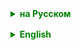 <details style="margin-top: 16px">
  <summary style="cursor: pointer; color: green;"><b>на Русском</b></summary>

## Интерфейс Map
Интерфейс `Map` в Java представляет собой структуру данных для хранения пар "ключ-значение". Каждый ключ в `Map` уникален, и каждому ключу соответствует ровно одно значение. `Map` не является наследником интерфейса `Collection`.

### Особенности интерфейса `Map`:

- **Не является коллекцией:** `Map` не наследуется от интерфейса `Collection` и поэтому имеет уникальный API, отличный от других коллекций.
- **Уникальные ключи:** Каждый ключ в `Map` должен быть уникальным, и попытка вставить дублирующийся ключ приведёт к замене старого значения новым.
- **Один `null` ключ:** Большинство реализаций `Map` (за исключением `Hashtable` и подобных) допускают использование `null` в качестве ключа, но только для одного элемента.
- **Множественные `null` значения:** `Map` может содержать несколько пар "ключ-значение", где значения являются `null`.

### Особенности использования интерфейса `Map`:

- **Доступ по ключу:** `Map` предоставляет быстрый доступ к значениям по ключам.
- **Изменяемость:** В отличие от коллекций, которые хранят отдельные элементы, `Map` позволяет изменять значения, связанные с конкретными ключами.
- **Порядок элементов:** `HashMap` не гарантирует порядок элементов, `LinkedHashMap` сохраняет порядок вставки или порядок доступа, `TreeMap` обеспечивает сортировку по ключам.
- **Подклассы и поведение:** Подклассы `Map`, такие как `TreeMap` и `ConcurrentHashMap`, предоставляют специальное поведение, например, упорядоченность или многопоточную поддержку.

### Основные методы интерфейса Map:

- `void clear()`: очищает карту.
- `boolean containsKey(Object key)`: возвращает `true`, если карта содержит указанный ключ.
- `boolean containsValue(Object value)`: возвращает `true`, если карта содержит одно или несколько значений.
- `Set<Map.Entry<K,V>> entrySet()`: возвращает `Set` представлений всех пар "ключ-значение" карты.
- `boolean equals(Object o)`: сравнивает указанный объект с картой на равенство.
- `V get(Object key)`: возвращает значение, соответствующее указанному ключу, или `null`, если такого ключа нет.
- `V getOrDefault(Object key, V defaultValue)`: возвращает значение, соответствующее указанному ключу, или `defaultValue`, если такого ключа нет в карте.
- `int hashCode()`: возвращает хеш-код для карты.
- `boolean isEmpty()`: возвращает `true`, если карта пуста.
- `Set<K> keySet()`: возвращает `Set` всех ключей карты.
- `V put(K key, V value)`: ассоциирует указанное значение с указанным ключом в карте.
- `void putAll(Map<? extends K, ? extends V> m)`: копирует все пары "ключ-значение" из указанной карты в текущую.
- `V remove(Object key)`: удаляет пару "ключ-значение" по указанному ключу.
- `int size()`: возвращает количество пар "ключ-значение" в карте.
- `Collection<V> values()`: возвращает `Collection` всех значений карты.

### Реализации интерфейса Map и их отличия:

- **HashMap**:
    - Не гарантирует порядок элементов.
    - Позволяет `null` в качестве ключа и значения.
    - Операции вставки и доступа имеют константную временную сложность в идеальных условиях.

- **LinkedHashMap**:
    - Расширяет `HashMap`, сохраняя связный список записей в порядке их добавления или в порядке доступа (если это указано при создании).
    - Подходит для создания кэшей, где важен порядок элементов.

- **TreeMap**:
  - Реализует отсортированное навигационное дерево.
  - Гарантирует, что элементы будут в порядке возрастания ключей.
  - Позволяет извлекать части карты (например, `headMap`, `tailMap`, `subMap`).
  - Операции доступа имеют временную сложность `O(log n)`.

- **Hashtable**:
    - Предшественник `HashMap`, но синхронизирован и не допускает `null` в качестве ключа или значения.
    - Устарела из-за низкой производительности в многопоточных приложениях.

- **ConcurrentHashMap**:
    - Предназначен для использования в многопоточных приложениях.
    - Позволяет конкурентный доступ и обновления без полной блокировки карты.
    - Не допускает `null` в качестве ключа или значения.

- **EnumMap** — это специализированная реализация интерфейса `Map`, предназначенная исключительно для использования с ключами типа перечисления (`enum`). `EnumMap` хранит элементы в массиве и использует порядковый номер `enum` в качестве индекса, что обеспечивает отличную производительность операций.
    - **Ключи-перечисления:** Все ключи должны быть элементами одного и того же `enum` типа.
    - **Порядок элементов:** Элементы в `EnumMap` хранятся в естественном порядке их объявления в `enum` типе.
    - **Производительность:** Операции доступа, вставки и удаления выполняются очень быстро благодаря использованию массива и порядковых номеров `enum`.
    - **Null значения:** `EnumMap` допускает использование `null` в качестве значения, но не в качестве ключа.
    - - **Итераторы:** Итераторы возвращаемые `EnumMap` не выбрасывают `ConcurrentModificationException`, и поэтому `EnumMap` не подходит для использования в многопоточных средах, где карта может изменяться другими потоками.
    - - **Специализированное использование:** `EnumMap` является хорошим выбором, когда ключи являются перечислениями, так как это обеспечивает лучшую производительность и компактное использование памяти по сравнению с `HashMap`.


### Примеры использования интерфейса `Map`:

- **Хранение связей:** Когда необходимо хранить связи типа "ключ-значение", например, идентификаторы пользователей и их данные.
- **Уникальность ключей:** Когда нужно гарантировать, что каждый ключ в коллекции уникален.
- **Поиск:** Когда часто требуется поиск элементов, `Map` обеспечивает эффективный доступ по ключу.
- **В качестве кэша:** `LinkedHashMap` часто используется для реализации LRU кэшей.
- **Конкурентные коллекции:** `ConcurrentHashMap` используется в многопоточных приложениях для предотвращения блокировок и улучшения производительности.


### Примечание по использованию:

- **Ключи:** Идеально подходящими ключами для `Map` являются **неизменяемые классы**, которые правильно реализуют `equals()` и `hashCode()` (например, строки или числа).
- **Производительность:** Надо помнить, что хеш-карты (`HashMap`, `ConcurrentHashMap`) быстрее для операций поиска, вставки и удаления в сравнении с древовидной реализацией (`TreeMap`), которая обеспечивает упорядоченность элементов.


Выбор реализации `Map` зависит от конкретных требований и контекста использования. Например, если важен порядок элементов, стоит рассмотреть `LinkedHashMap` или `TreeMap`. Если вы работаете в многопоточной среде, `ConcurrentHashMap` будет лучшим выбором.

---

### EnumSet

`EnumSet` — это специализированная реализация интерфейса `Set` для использования исключительно с перечислениями (`enum`). Она представляет собой высокоэффективную и компактную структуру данных для `enum` типов. `EnumSet` использует битовые векторы для представления множеств, что делает операции над ними очень быстрыми.

Поскольку `EnumSet` не использует хэш-коды, как `HashSet`, операции вставки, удаления и проверки наличия элементов выполняются очень быстро, практически за константное время. Кроме того, итераторы, возвращаемые `EnumSet`, не выдают `ConcurrentModificationException` и могут использоваться безопасно даже при изменении множества.

Основные особенности `EnumSet`:

- Элементы автоматически упорядочены в порядке, в котором объявлены `enum` константы.
- `null` элементы не допускаются.

Вот несколько ключевых особенностей и сценариев использования `EnumSet`:

- **Производительность**: `EnumSet` основан на использовании битовых векторов, что делает операции такие как добавление, удаление и проверка на вхождение очень быстрыми, близкими к выполнению за константное время.
- **Компактное хранение**: Поскольку `enum` имеет фиксированный набор возможных значений, `EnumSet` может использовать биты для представления присутствия или отсутствия каждого элемента, что делает его очень эффективным по памяти.
- **Специализированные методы**: `EnumSet` предлагает методы для создания диапазонов (например, `range(E from, E to)`), которые позволяют создавать наборы, содержащие все элементы перечисления в определенном диапазоне.
- **Предсказуемый порядок итерации**: `EnumSet` гарантирует, что итератор проходит элементы в порядке, в котором они объявлены в `enum`. Это может быть полезно для алгоритмов, которым важен порядок элементов.
- **Безопасность типов**: `EnumSet` гарантирует, что в наборе могут быть только элементы одного `enum` типа, что предотвращает ошибки, связанные с неверным типом элементов.

`EnumSet` в Java предоставляет несколько уникальных статических методов, которые оптимизированы для работы с элементами перечисления (`enum`). Вот основные из них:

- **allOf(Class<E> elementType)**:
   Создаёт `EnumSet`, содержащий все элементы указанного элементного типа `enum`.
- **noneOf(Class<E> elementType)**:
   Создаёт пустой `EnumSet` для указанного элементного типа `enum`.
- **of(E first, E... rest)**:
   Создаёт `EnumSet`, содержащий указанный первый элемент и необязательно последующие элементы.
  - **of(E e)**:
     Создаёт `EnumSet`, содержащий один указанный элемент.
  - **of(E e1, E e2)**, **of(E e1, E e2, E e3)** и так далее до **of(E e1, E e2, E e3, E e4, E e5)**:
   Создаёт `EnumSet`, содержащий от двух до пяти указанных элементов (перегрузки для определенного числа элементов).
- **range(E from, E to)**:
Создаёт `EnumSet`, содержащий все элементы перечисления в диапазоне от `from` до `to` (включительно).
- **copyOf(EnumSet<E> s)**:
   Создаёт копию существующего `EnumSet`.
- **copyOf(Collection<E> c)**:
   Создаёт `EnumSet`, содержащий все элементы указанной коллекции. Если коллекция `c` также является `EnumSet`, этот метод ведёт себя идентично методу `copyOf(EnumSet<E> s)`.
- **complementOf(EnumSet<E> s)**:
   Создаёт `EnumSet`, содержащий все элементы типа элементов указанного `EnumSet`, которые не присутствуют в самом `s` (то есть дополнение `s`).

Эти методы позволяют легко и эффективно создавать и манипулировать `EnumSet`, что делает его идеальным выбором для работы с наборами перечислений.



Пример использования `EnumSet`:

```
// Пример перечисления
public enum Day {
    MONDAY, TUESDAY, WEDNESDAY, THURSDAY, FRIDAY, SATURDAY, SUNDAY
}


public class EnumSetExample {
    public static void main(String[] args) {
        // Создание EnumSet со всеми элементами
        EnumSet<Day> daysOff = EnumSet.allOf(Day.class);

        // Удаление элементов
        daysOff.remove(Day.MONDAY);
        daysOff.remove(Day.TUESDAY);

        // Создание EnumSet с частью элементов
        EnumSet<Day> weekend = EnumSet.of(Day.SATURDAY, Day.SUNDAY);

        // Создание EnumSet с диапазоном элементов
        EnumSet<Day> workDays = EnumSet.range(Day.MONDAY, Day.FRIDAY);

       
        // Объединение двух EnumSet
        EnumSet<Day> allDays = EnumSet.copyOf(daysOff);
        allDays.addAll(weekend);

    }
}
```

`EnumSet` является предпочтительным выбором, когда нужно работать с множеством элементов перечисляемого типа, так как она обеспечивает лучшую производительность по сравнению с обычными `HashSet` или `TreeSet`.


</details>

<details style="margin-top: 16px">
  <summary style="cursor: pointer; color: green;"><b>English</b></summary>

## Map Interface
The `Map` interface in Java represents a data structure for storing "key-value" pairs. Each key in a `Map` is unique, and each key corresponds to exactly one value. `Map` is not a descendant of the `Collection` interface.

### Features of the `Map` interface:

- **Not a collection:** `Map` does not inherit from the `Collection` interface and therefore has a unique API that is different from other collections.
- **Unique keys:** Each key in a `Map` must be unique, and an attempt to insert a duplicate key will result in the old value being replaced by the new one.
- **One `null` key:** Most `Map` implementations (except `Hashtable` and similar) allow the use of `null` as a key but only for one element.
- **Multiple `null` values:** A `Map` can contain several "key-value" pairs where the values are `null`.

### How to use the `Map` interface:

- **Access by key:** `Map` provides quick access to values by keys.
- **Mutability:** Unlike collections that store individual elements, `Map` allows you to change values associated with specific keys.
- **Order of elements:** `HashMap` does not guarantee the order of elements, `LinkedHashMap` maintains the order of insertion or access order, `TreeMap` provides sorting by keys.
- **Subclasses and behavior:** `Map` subclasses such as `TreeMap` and `ConcurrentHashMap` provide special behavior, such as orderliness or multithreading support.

### Main methods of the Map interface:

- `void clear()`: clears the map.
- `boolean containsKey(Object key)`: returns `true` if the map contains the specified key.
- `boolean containsValue(Object value)`: returns `true` if the map contains one or more values.
- `Set<Map.Entry<K,V>> entrySet()`: returns a `Set` view of all the "key-value" pairs in the map.
- `boolean equals(Object o)`: compares the specified object with the map for equality.
- `V get(Object key)`: returns the value corresponding to the specified key, or `null` if there is no such key.
- `V getOrDefault(Object key, V defaultValue)`: returns the value corresponding to the specified key, or `defaultValue` if there is no such key in the map.
- `int hashCode()`: returns the hash code for the map.
- `boolean isEmpty()`: returns `true` if the map is empty.
- `Set<K> keySet()`: returns a `Set` of all the keys in the map.
- `V put(K key, V value)`: associates the specified value with the specified key in the map.
- `void putAll(Map<? extends K, ? extends V> m)`: copies all of the "key-value" pairs from the specified map to the current one.
- `V remove(Object key)`: removes the "key-value" pair for the specified key.
- `int size()`: returns the number of "key-value" pairs in the map.
- `Collection<V> values()`: returns a `Collection` of all the values in the map.

### Implementations of the Map interface and their differences:

- **HashMap**:
    - Does not guarantee the order of elements.
    - Allows `null` as both key and value.
    - Insertion and access operations have constant time complexity under ideal conditions.

- **LinkedHashMap**:
    - Extends `HashMap` by maintaining a linked list of entries in the order they were added, or in the order of access (if specified at creation).
    - Suitable for creating caches where the order of elements is important.

- **TreeMap**:
    - Implements a sorted navigational tree.
    - Guarantees that elements will be in ascending key order.
    - Allows extraction of parts of the map (e.g., `headMap`, `tailMap`, `subMap`).
    - Access operations have a time complexity of `O(log n)`.

- **Hashtable**:
    - A predecessor of `HashMap`, synchronized and does not allow `null` as key or value.
    - Outdated due to poor performance in multithreaded applications.

- **ConcurrentHashMap**:
    - Designed for use in multithreaded applications.
    - Allows concurrent access and updates without full locking of the map.
    - Does not allow `null` as key or value.

- **EnumMap** is a specialized implementation of the `Map` interface designed exclusively for use with enumeration (`enum`) keys. `EnumMap` stores elements in an array and uses the ordinal number of the `enum` as an index, which ensures excellent performance of operations.
    - **Enumeration keys:** All keys must be elements of the same `enum` type.
    - **Order of elements:** Elements in `EnumMap` are stored in the natural

Here is the translation of the provided text into English:

### Examples of using the `Map` interface:

- **Storing associations:** When it's necessary to store key-value type associations, for example, user IDs and their data.
- **Uniqueness of keys:** When it is necessary to guarantee that each key in the collection is unique.
- **Search:** When elements need to be frequently searched, `Map` provides efficient access by key.
- **As a cache:** `LinkedHashMap` is often used to implement LRU caches.
- **Concurrent collections:** `ConcurrentHashMap` is used in multi-threaded applications to prevent locks and improve performance.

### Notes on use:

- **Keys:** Immutable classes that properly implement `equals()` and `hashCode()` (such as strings or numbers) are ideal as keys for `Map`.
- **Performance:** It should be remembered that hash maps (`HashMap`, `ConcurrentHashMap`) are faster for search, insertion, and deletion operations compared to tree implementation (`TreeMap`), which provides an ordering of elements.

The choice of `Map` implementation depends on the specific requirements and context of use. For instance, if the order of elements is important, `LinkedHashMap` or `TreeMap` should be considered. If you are working in a multi-threaded environment, `ConcurrentHashMap` would be the best choice.

---

### EnumSet

`EnumSet` is a specialized implementation of the `Set` interface for exclusive use with enumerations (`enum`). It represents a highly efficient and compact data structure for `enum` types. `EnumSet` uses bit vectors to represent sets, which makes the operations on it very fast.

Since `EnumSet` does not use hash codes like `HashSet`, operations such as insertion, deletion, and presence checks are performed very quickly, virtually in constant time. Additionally, iterators returned by `EnumSet` do not throw `ConcurrentModificationException` and can be safely used even when the set is modified.

Main features of `EnumSet`:

- Elements are automatically ordered in the order in which the `enum` constants are declared.
- `Null` elements are not permitted.

Here are some key features and usage scenarios for `EnumSet`:

- **Performance**: `EnumSet` is based on the use of bit vectors, which makes operations such as adding, removing, and checking for inclusion very fast, close to constant time execution.
- **Compact storage**: Since `enum` has a fixed set of possible values, `EnumSet` can use bits to represent the presence or absence of each element, making it very memory efficient.
- **Specialized methods**: `EnumSet` offers methods for creating ranges (e.g., `range(E from, E to)`), which allow creating sets that contain all the `enum` elements within a certain range.
- **Predictable iteration order**: `EnumSet` guarantees that the iterator goes through the elements in the order they are declared in the `enum`. This can be useful for algorithms that require a certain order of elements.
- **Type safety**: `EnumSet` guarantees that only elements of one `enum` type can be in the set, preventing errors related to the incorrect type of elements.

`EnumSet` in Java provides several unique static methods that are optimized for working with `enum` elements. Here are the main ones:

- **allOf(Class<E> elementType)**:
  Creates an `EnumSet` containing all the elements of the specified `enum` element type.
- **noneOf(Class<E> elementType)**:
  Creates an empty `EnumSet` for the specified `enum` element type.
- **of(E first, E... rest)**:
  Creates an `EnumSet` containing the specified first element and optionally subsequent elements.
  - **of(E e)**:
    Creates an `EnumSet` containing one specified element.
  - **of(E e1, E e2)**, **of(E e1, E e2, E e3)**, and so on up to **of(E e1, E e2, E e3, E e4, E e5)**:
    Creates an `EnumSet` containing from two to five specified elements (overloads for a specific number of elements).
- **range(E from, E to)**:
  Creates an `EnumSet` containing all `enum` elements in the range from `from` to `to` (inclusive).
- **copyOf(EnumSet<E> s)**:
  Creates a copy of an existing `EnumSet`.
- **copyOf(Collection<E> c)**:
  Creates an `EnumSet` containing all elements of the specified collection. If the collection `c` is also an `EnumSet`, this method behaves identically to the method `copyOf(EnumSet<E> s)`.
- **complementOf(EnumSet<E> s)**:
  Creates an `EnumSet` containing all the elements of the element type of the specified `EnumSet` that are not present in `s` itself (i.e., the complement of `s`).

These methods allow for easy and efficient creation and manipulation of `EnumSets`, making it the ideal choice for working with sets of enumeration types.

Example of using `EnumSet`:


```
// Пример перечисления
public enum Day {
    MONDAY, TUESDAY, WEDNESDAY, THURSDAY, FRIDAY, SATURDAY, SUNDAY
}


public class EnumSetExample {
    public static void main(String[] args) {
        // Создание EnumSet со всеми элементами
        EnumSet<Day> daysOff = EnumSet.allOf(Day.class);

        // Удаление элементов
        daysOff.remove(Day.MONDAY);
        daysOff.remove(Day.TUESDAY);

        // Создание EnumSet с частью элементов
        EnumSet<Day> weekend = EnumSet.of(Day.SATURDAY, Day.SUNDAY);

        // Создание EnumSet с диапазоном элементов
        EnumSet<Day> workDays = EnumSet.range(Day.MONDAY, Day.FRIDAY);

       
        // Объединение двух EnumSet
        EnumSet<Day> allDays = EnumSet.copyOf(daysOff);
        allDays.addAll(weekend);

    }
}
```

`EnumSet` is the preferred choice when you need to work with a set of enumerable type elements because it provides better performance compared to regular `HashSet` or `TreeSet`.


</details>